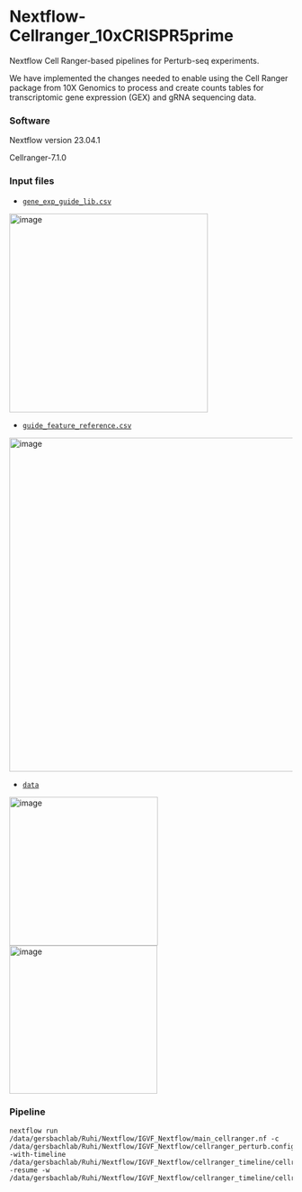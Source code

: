# Nextflow-Cellranger_10xCRISPR5prime
Nextflow Cell Ranger-based pipelines for Perturb-seq experiments.

We have implemented the changes needed to enable using the Cell Ranger package from 10X Genomics to process and create counts tables for transcriptomic gene expression (GEX) and gRNA sequencing data.

### Software
Nextflow version 23.04.1

Cellranger-7.1.0

### Input files
- [`gene_exp_guide_lib.csv`](gene_exp_guide_lib.csv)
<img width="353" alt="image" src="https://github.com/Gersbachlab-Bioinformatics/Nextflow-Cellranger_10xCRISPR5prime/assets/104788472/cf02af03-c968-4477-b303-bd668f292f4e">

- [`guide_feature_reference.csv`](guide_feature_reference.csv)
<img width="593" alt="image" src="https://github.com/Gersbachlab-Bioinformatics/Nextflow-Cellranger_10xCRISPR5prime/assets/104788472/e2fab8e5-5ffc-4a5a-b172-cff3571333e7">

- [`data`](data)
<img width="264" alt="image" src="https://github.com/Gersbachlab-Bioinformatics/Nextflow-Cellranger_10xCRISPR5prime/assets/104788472/92551277-7ce3-43d8-8648-eef757d92411" />
<img width="263" alt="image" src="https://github.com/Gersbachlab-Bioinformatics/Nextflow-Cellranger_10xCRISPR5prime/assets/104788472/2cd55e59-f3d2-4e74-9630-df8b62402046" />

### Pipeline
```
nextflow run /data/gersbachlab/Ruhi/Nextflow/IGVF_Nextflow/main_cellranger.nf -c /data/gersbachlab/Ruhi/Nextflow/IGVF_Nextflow/cellranger_perturb.config -with-timeline /data/gersbachlab/Ruhi/Nextflow/IGVF_Nextflow/cellranger_timeline/cellranger_out -resume -w /data/gersbachlab/Ruhi/Nextflow/IGVF_Nextflow/cellranger_timeline/cellranger_all
```
